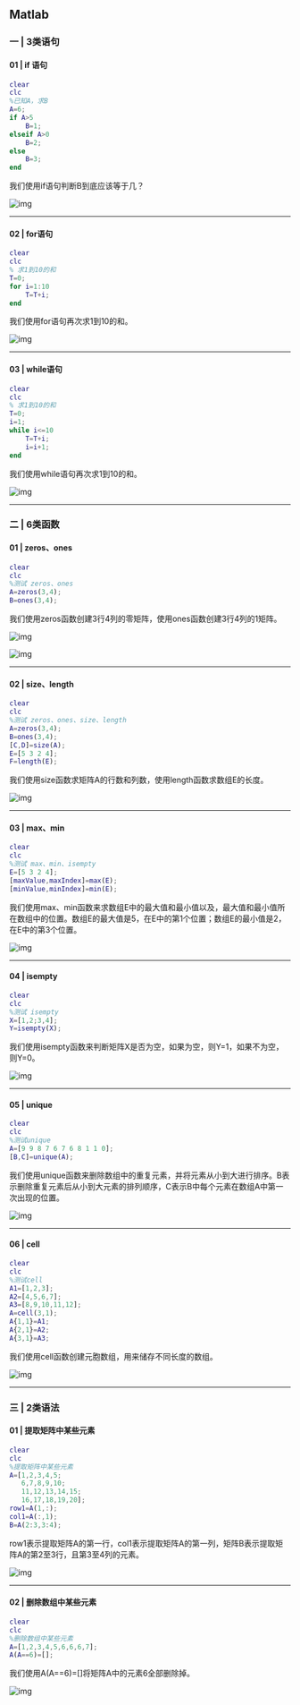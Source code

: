 
## Matlab

### 一 | 3类语句

#### 01 | if 语句

```matlab
clear
clc
%已知A，求B
A=6;
if A>5
    B=1;
elseif A>0
    B=2;
else
    B=3;
end
```

我们使用if语句判断B到底应该等于几？

![img](https://pic4.zhimg.com/v2-f4e55f3ac97e1273473d60d30676289b_b.jpg)

<hr/>

#### 02 | for语句

```matlab
clear
clc
% 求1到10的和
T=0;
for i=1:10
    T=T+i;
end
```

我们使用for语句再次求1到10的和。

![img](https://pic1.zhimg.com/v2-252fe4043d39b33e18f30ac754ae23f4_b.jpg)

<hr/>

#### 03 | while语句

```matlab
clear
clc
% 求1到10的和
T=0;
i=1;
while i<=10
    T=T+i;
    i=i+1;
end
```

我们使用while语句再次求1到10的和。

![img](https://pic3.zhimg.com/v2-e7945bb1a31cf412ff6d801d88f51c46_b.jpg)

<hr/>

### 二 | 6类函数

#### 01 | zeros、ones

```matlab
clear
clc
%测试 zeros、ones
A=zeros(3,4);
B=ones(3,4);
```

我们使用zeros函数创建3行4列的零矩阵，使用ones函数创建3行4列的1矩阵。

![img](https://pic2.zhimg.com/v2-1adf8234318cd95c4acbaedb13b16dc9_b.jpg)

![img](https://pic4.zhimg.com/v2-65a42a13d3ca0df18110f29c8333457b_b.jpg)

<hr/>

#### 02 | size、length

```matlab
clear
clc
%测试 zeros、ones、size、length
A=zeros(3,4);
B=ones(3,4);
[C,D]=size(A);
E=[5 3 2 4];
F=length(E);
```

我们使用size函数求矩阵A的行数和列数，使用length函数求数组E的长度。

![img](https://pic3.zhimg.com/v2-74945ec47c2edb8a0a6681c6ae9e8b16_b.jpg)

<hr/>

#### 03 | max、min

```matlab
clear
clc
%测试 max、min、isempty
E=[5 3 2 4];
[maxValue,maxIndex]=max(E);
[minValue,minIndex]=min(E);
```

我们使用max、min函数来求数组E中的最大值和最小值以及，最大值和最小值所在数组中的位置。数组E的最大值是5，在E中的第1个位置；数组E的最小值是2，在E中的第3个位置。

![img](https://pic1.zhimg.com/v2-8a20432ebab610108a4fe00214ceed64_b.jpg)

<hr/>

#### 04 | isempty

```matlab
clear
clc
%测试 isempty
X=[1,2;3,4];
Y=isempty(X);
```

我们使用isempty函数来判断矩阵X是否为空，如果为空，则Y=1，如果不为空，则Y=0。

![img](https://pic2.zhimg.com/v2-192317dec709f6c21da7f8b51a4790c5_b.jpg)

<hr/>

#### 05 | unique

```matlab
clear
clc
%测试unique
A=[9 9 8 7 6 7 6 8 1 1 0];
[B,C]=unique(A);
```

我们使用unique函数来删除数组中的重复元素，并将元素从小到大进行排序。B表示删除重复元素后从小到大元素的排列顺序，C表示B中每个元素在数组A中第一次出现的位置。

![img](https://pic4.zhimg.com/v2-6ffbeadb85b6a98d8f649f7c28a083e7_b.jpg)

<hr/>

#### 06 | cell

```matlab
clear
clc
%测试cell
A1=[1,2,3];
A2=[4,5,6,7];
A3=[8,9,10,11,12];
A=cell(3,1);
A{1,1}=A1;
A{2,1}=A2;
A{3,1}=A3;
```

我们使用cell函数创建元胞数组，用来储存不同长度的数组。

![img](https://pic2.zhimg.com/v2-a88c0016b77f1920bef2d72a79049ccd_b.jpg)

<hr/>

### 三 | 2类语法

#### 01 | 提取矩阵中某些元素

```matlab
clear
clc
%提取矩阵中某些元素
A=[1,2,3,4,5;
   6,7,8,9,10;
   11,12,13,14,15;
   16,17,18,19,20];
row1=A(1,:);
col1=A(:,1);
B=A(2:3,3:4);
```

row1表示提取矩阵A的第一行，col1表示提取矩阵A的第一列，矩阵B表示提取矩阵A的第2至3行，且第3至4列的元素。

![img](https://pic3.zhimg.com/v2-1322e13dc0b04b922679adb7f98a44fa_b.jpg)

<hr/>

#### 02 | 删除数组中某些元素

```matlab
clear
clc
%删除数组中某些元素
A=[1,2,3,4,5,6,6,6,7];
A(A==6)=[];
```

我们使用A(A==6)=[]将矩阵A中的元素6全部删除掉。

![img](https://pic2.zhimg.com/v2-fde040388994c1ed67e1b6d946d08d25_b.jpg)
